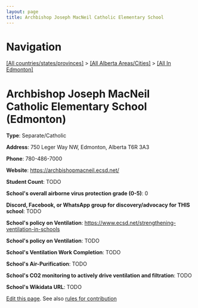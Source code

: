 ```yaml
---
layout: page
title: Archbishop Joseph MacNeil Catholic Elementary School
---
```

# Navigation

[[All countries/states/provinces]](../../..) > [[All Alberta Areas/Cities]](../..) > [[All In Edmonton]](..)

# Archbishop Joseph MacNeil Catholic Elementary School (Edmonton)

**Type**: Separate/Catholic

**Address**: 750 Leger Way NW, Edmonton, Alberta T6R 3A3

**Phone**: 780-486-7000

**Website**: <https://archbishopmacneil.ecsd.net/>

**Student Count**: TODO

**School's overall airborne virus protection grade (0-5)**: 0

**Discord, Facebook, or WhatsApp group for discovery/advocacy for THIS school**: TODO

**School's policy on Ventilation**: <https://www.ecsd.net/strengthening-ventilation-in-schools>

**School's policy on Ventilation**: TODO

**School's Ventilation Work Completion**: TODO

**School's Air-Purification**: TODO

**School's CO2 monitoring to actively drive ventilation and filtration**: TODO

**School's Wikidata URL**: TODO


[Edit this page](https://github.com/ventilate-schools/AB/edit/main/./Edmonton/Archbishop_Joseph_MacNeil_Catholic_Elementary_School.md). See also [rules for contribution](../../../contribution-rules/)